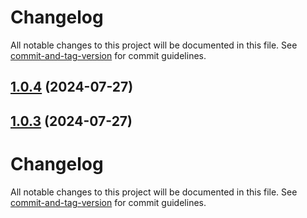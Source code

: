# Changelog

All notable changes to this project will be documented in this file. See [commit-and-tag-version](https://github.com/absolute-version/commit-and-tag-version) for commit guidelines.

## [1.0.4](https://github.com/Essential-Component-Toolbox/my-external-links/compare/v1.0.3...v1.0.4) (2024-07-27)

## [1.0.3](https://github.com/Essential-Component-Toolbox/my-external-links/compare/v1.0.2...v1.0.3) (2024-07-27)

# Changelog

All notable changes to this project will be documented in this file. See [commit-and-tag-version](https://github.com/absolute-version/commit-and-tag-version) for commit guidelines.
